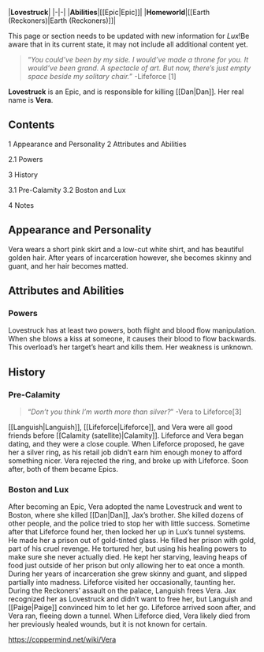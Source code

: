 |**Lovestruck**|
|-|-|
|**Abilities**|[[Epic\|Epic]]|
|**Homeworld**|[[Earth (Reckoners)\|Earth (Reckoners)]]|

This page or section needs to be updated with new information for *Lux*!Be aware that in its current state, it may not include all additional content yet.

>“*You could’ve been by my side. I would’ve made a throne for you. It would’ve been grand. A spectacle of art. But now, there’s just empty space beside my solitary chair.*”
\-Lifeforce [1]


**Lovestruck** is an Epic, and is responsible for killing [[Dan\|Dan]]. Her real name is **Vera**.

## Contents

1 Appearance and Personality
2 Attributes and Abilities

2.1 Powers


3 History

3.1 Pre-Calamity
3.2 Boston and Lux


4 Notes


## Appearance and Personality
Vera wears a short pink skirt and a low-cut white shirt, and has beautiful golden hair. After years of incarceration however, she becomes skinny and guant, and her hair becomes matted.

## Attributes and Abilities
### Powers
Lovestruck has at least two powers, both flight and blood flow manipulation. When she blows a kiss at someone, it causes their blood to flow backwards. This overload’s her target’s heart and kills them. Her weakness is unknown.

## History
### Pre-Calamity
>“*Don’t you think I’m worth more than silver?*”
\-Vera to Lifeforce[3]


[[Languish\|Languish]], [[Lifeforce\|Lifeforce]], and Vera were all good friends before [[Calamity (satellite)\|Calamity]]. Lifeforce and Vera began dating, and they were a close couple. When Lifeforce proposed, he gave her a silver ring, as his retail job didn’t earn him enough money to afford something nicer. Vera rejected the ring, and broke up with Lifeforce. Soon after, both of them became Epics.

### Boston and Lux
After becoming an Epic, Vera adopted the name Lovestruck and went to Boston, where she killed [[Dan\|Dan]], Jax’s brother. She killed dozens of other people, and the police tried to stop her with little success. Sometime after that Lifeforce found her, then locked her up in Lux’s tunnel systems.
He made her a prison out of gold-tinted glass. He filled her prison with gold, part of his cruel revenge. He tortured her, but using his healing powers to make sure she never actually died. He kept her starving, leaving heaps of food just outside of her prison but only allowing her to eat once a month. During her years of incarceration she grew skinny and guant, and slipped partially into madness. Lifeforce visited her occasionally, taunting her.
During the Reckoners’ assault on the palace, Languish frees Vera. Jax recognized her as Lovestruck and didn’t want to free her, but Languish and [[Paige\|Paige]] convinced him to let her go. Lifeforce arrived soon after, and Vera ran, fleeing down a tunnel. When Lifeforce died, Vera likely died from her previously healed wounds, but it is not known for certain.



https://coppermind.net/wiki/Vera